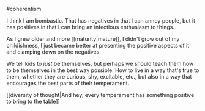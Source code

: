 #coherentism

I think I am bombastic. That has negatives in that I can annoy people, but it has positives in that I can bring an infectious enthusiasm to things.

As I grew older and more [[maturity|mature]], I didn't grow out of my childishness, I just became better at presenting the positive aspects of it and clamping down on the negatives.

We tell kids to *just* be themselves, but perhaps we should teach them how to be themselves in the best way possible. How to live in a way that's true to them, whether they are curious, shy, excitable, etc., but also in a way that encourages the best parts of their temperament.

[[diversity of thought|And hey, every temperament has something positive to bring to the table]]

